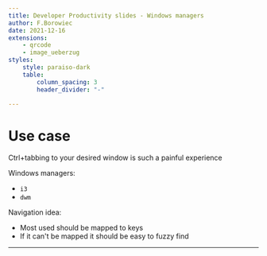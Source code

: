 ```yaml
---
title: Developer Productivity slides - Windows managers
author: F.Borowiec
date: 2021-12-16
extensions:
    - qrcode
    - image_ueberzug
styles:
    style: paraiso-dark
    table:
        column_spacing: 3
        header_divider: "-"

---
```

# Use case

Ctrl+tabbing to your desired window is such a painful experience

Windows managers:

* `i3`
* `dwm`

Navigation idea:

* Most used should be mapped to keys
* If it can't be mapped it should be easy to fuzzy find

---

